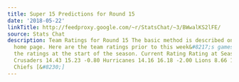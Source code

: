 ```yaml
---
title: Super 15 Predictions for Round 15
date: '2018-05-22'
linkTitle: http://feedproxy.google.com/~r/StatsChat/~3/BWwalKS2lFE/
source: Stats Chat
description: Team Ratings for Round 15 The basic method is described on my Department
  home page. Here are the team ratings prior to this week&#8217;s games, along with
  the ratings at the start of the season. Current Rating Rating at Season Start Difference
  Crusaders 14.43 15.23 -0.80 Hurricanes 14.16 16.18 -2.00 Lions 8.66 13.81 -5.10
  Chiefs [&#8230;]
---
```

